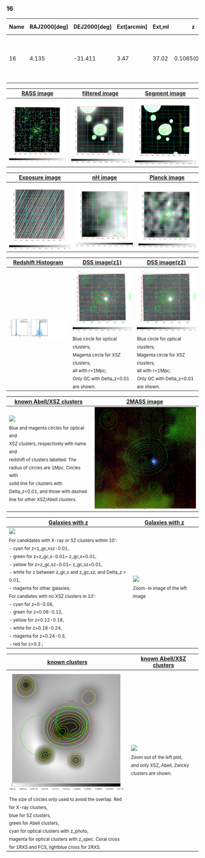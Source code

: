 <div STYLE="page-break-after: always;"></div>

### 16

|Name|RAJ2000[deg]|DEJ2000[deg] |Ext[arcmin]| Ext,ml | z | z_src| C|GC(XSZ,Delta_z<0.01)| GC(OPT,Delta_z<0.01)|GC| R_sig[arcmin] | R500[arcmin] | R500[Mpc]| CRsig[c/s] | CR500[c/s] |L500[1E44 erg/s]|F500[1E-12 erg/s/cm^2]| M500[1E14 Msun]|Tx[keV]|Cnt_sig|Beta|Rc[arcmin]|Comment|Alias|
|---|---|---|---|---|---|------|---|--------|---------|----------|---|---|---|---|---|---|---|---|---|---|---|---|---|---|
|16| 4.135| -31.411| 3.47| 37.02| 0.1065(0.005)| z1, z_opt| S| -| A| A, MCXC, N, W| 9.775| 7.845| 0.918| 0.212(0.040)| 0.206(0.039)| 1.161(0.128)| 4.003(0.440)| 2.43(0.13)| 3.83(0.13)| 63.5| 0.928(-0.094+0.053)| 7.098(-0.802+0.650)| An X-ray cluster with $z$ = 0.0805 and offset = 0.45 Mpc| k424|

|[RASS image](../image/16/16_img.pdf)|[filtered image](../image/16/16_fil.pdf)|[Segment image](../image/16/16_seg.pdf)|
|-------------------|--------------------|-------------------|
| <img src="../image/16/16_img.png" width="300">  | <img src="../image/16/16_fil.png" width="300">   | <img src="../image/16/16_seg.png" width="300">  |

|[Exposure image](../image/16/16_mex.pdf)| [nH image](../image/16/16_nh.pdf)| [Planck image](../image/16/16_p.pdf)|
|-------------------|--------------------|-------------------|
|<img src="../image/16/16_mex.png" width="300">   | <img src="../image/16/16_nh.png" width="300">    | <img src="../image/16/16_p.png" width="300"> |

|[Redshift Histogram](../image/16/16_zg.pdf) | [DSS image(z1)](../image/16/16_dss_z1.pdf)      |  [DSS image(z2)](../image/16/16_dss_z2.pdf)    |
|-------------------|--------------------|-------------------|
|<img src="../image/16/16_zg.png" width="300"> |<img src="../image/16/16_dss_z1.png" width="300"> <sub><br>Blue circle for optical clusters; <br>Magenta circle for XSZ clusters; <br>all with r=1Mpc; <br>Only GC with Delta_z<0.01 are shown. </sub>| <img src="../image/16/16_dss_z2.png" width="300"><sub><br>Blue circle for optical clusters; <br>Magenta circle for XSZ clusters; <br>all with r=1Mpc; <br>Only GC with Delta_z<0.01 are shown. </sub> |

|[known Abell/XSZ clusters](../image/16/16_m.pdf) | [2MASS image](../image/16/16_2mass.pdf)      |
|-------------------|-------------------|
|<img src=../image/16/16_m.png width="300"> <br><sub>Blue and magenta circles for optical and <br>XSZ clusters, respectively with name and <br>redshift of clusters labelled. The <br>radius of circles are 1Mpc. Circles with <br>solid line for clusters with <br>Delta_z<0.01, and those with dashed <br>line for other XSZ/Abell clusters.        </sub>|<img src="../image/16/16_2mass.png" width="300">  |

|[Galaxies with z](../image/16/16_opt_ned.pdf) |[Galaxies with z](../image/16/16_opt_ned_zoom.pdf) |
|-------------------|-------------------|
| <img src=../image/16/16_opt_ned.png width="300"> <br><sub> For candidates with X-ray or SZ clusters within 10': <br> - cyan for z<z_gc,xsz-0.01, <br> - green for z=z_gc,x-0.01~ z_gc,x+0.01, <br> - yellow for z=z_gc,sz-0.01~ z_gc,sz+0.01, <br> - white for z between z_gc,x and z_gc,sz, and Delta_z > 0.01, <br> - magenta for other galaxies; <br>For candiates with no XSZ clusters in 10': <br> - cyan for z=0-0.06, <br> - green for z=0.06-0.12, <br> - yellow for z=0.12-0.18, <br> - white for z=0.18-0.24, <br> - magenta for z=0.24-0.3, <br> - red for z>0.3 ;  </sub>|<img src=../image/16/16_opt_ned_zoom.png width="300">  <br><sub> Zoom-in image of the left image</sub>|

|[known clusters](../image/16/16_gc.pdf) |[known Abell/XSZ clusters](../image/16/16_gc_large.pdf) |
|-------------------|-------------------|
| <img src=../image/16/16_gc.png width="300"> <br><sub> The size of circles only used to avoid the overlap. Red for X-ray clusters, <br> blue for SZ clusters, <br> green for Abell clusters, <br> cyan for optical clusters with z_photo, <br> magenta for optical clusters with z_spec. Coral cross for 1RXS and FCS, lightblue cross for 2RXS. </sub>|<img src=../image/16/16_gc_large.png width="300"> <br><sub> Zoom out of the left plot, <br> and only XSZ, Abell, Zwicky clusters are shown. </sub> |




